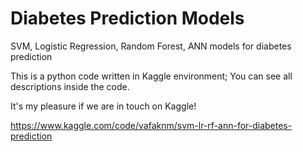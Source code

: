 # Diabetes Prediction Models
SVM, Logistic Regression, Random Forest, ANN models for diabetes prediction

This is a python code written in Kaggle environment; You can see all descriptions inside the code.

It's my pleasure if we are in touch on Kaggle!

https://www.kaggle.com/code/vafaknm/svm-lr-rf-ann-for-diabetes-prediction
